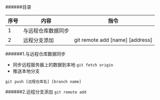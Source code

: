 ######目录

|序号|内容|指令|
|----|----|----|
|  1 |与远程仓库数据同步||
|  2 |远程分支添加|git remote add [name] [address]|

######1.与远程仓库数据同步

- 同步远程服务器上的数据到本地 ```git fetch origin```
- 推送本地分支

```git push [远程仓库名] [branch name]```


######2.远程分支添加 ```git remote add```
